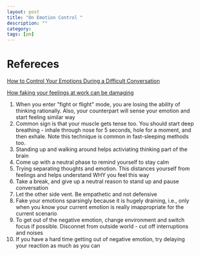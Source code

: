 ```yaml
---
layout: post
title: "On Emotion Control " 
description: ""
category: 
tags: [pm]
---
```


# Refereces
[How to Control Your Emotions During a Difficult Conversation](http://hbr.org/2017/12/how-to-control-your-emotions-during-a-difficult-conversation)

[How faking your feelings at work can be damaging](http://www.bbc.com/capital/story/20180619-why-suppressing-anger-at-work-is-bad)

1. When you enter "fight or flight" mode, you are losing the ability of thinking rationally. Also, your counterpart will sense your emotion and start feeling similar way   
2. Common sign is that your muscle gets tense too. You should start deep breathing - inhale through nose for 5 seconds, hole for a moment, and then exhale. Note this technique is common in fast-sleeping methods too.
3. Standing up and walking around helps activiating thinking part of the brain
4. Come up with a neutral phase to remind yourself to stay calm
5. Trying separating thoughts and emotion. This distances yourself from feelings and helps understand WHY you feel this way
6. Take a break, and give up a neutral reason to stand up and pause conversation
7. Let the other side vent. Be empathetic and not defensive
8. Fake your emotions sparsingly because it is hugely draining, i.e., only when you know your current emotion is really imappropriate for the current scenario
9. To get out of the negative emotion, change environment and switch focus if possible. Disconnet from outside world - cut off interruptions and noises
10. If you have a hard time getting out of negative emotion, try delaying your reaction as much as you can
